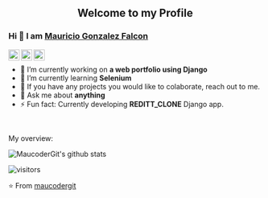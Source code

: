<p align="center">
 <h2 align="center">Welcome to my Profile</h2>
</p>

### Hi 👋 I am [Mauricio Gonzalez Falcon](https://github.com/maucodergit)

<a href="https://www.linkedin.com/in/maucoder/">
  <img align="left" alt="maucoder LinkedIn" width="22px" src="https://cdn.jsdelivr.net/npm/simple-icons@v3/icons/linkedin.svg" />
</a>
<a href="https://www.youtube.com/channel/UC9xMw95kGEZPw6Kbkj9cKSA">
  <img align="left" alt="maucoder Youtube" width="22px" src="https://cdn.jsdelivr.net/npm/simple-icons@v3/icons/youtube.svg" />
</a>
<a href="https://https.twitter.com/maucoder">
  <img align="left" alt="maucoder Twitter" width="22px" src="https://cdn.jsdelivr.net/npm/simple-icons@v3/icons/twitter.svg"/>
</a>

<div>
  
<br />
<p>

- 🔭 I’m currently working on **a web portfolio using Django**
- 🌱 I’m currently learning **Selenium**
- 👯 If you have any projects you would like to colaborate, reach out to me.
- 💬 Ask me about **anything**
- ⚡ Fun fact: Currently developing **REDITT_CLONE** Django app.

</h4>
</div>

<br />

<div><p>My overview: </p></div>

![MaucoderGit's github stats](https://github-readme-stats.vercel.app/api?username=maucodergit&show_icons=true)
<br />

<!-- Optional Visitors badge: -->
![visitors](https://visitor-badge.laobi.icu/badge?page_id=maucodergit.maucodergit)

⭐️ From [maucodergit](https://github.com/maucodergit/maucodergit) 

<br />
